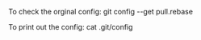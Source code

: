 To check the orginal config: git config --get pull.rebase


To print out the config: cat .git/config







